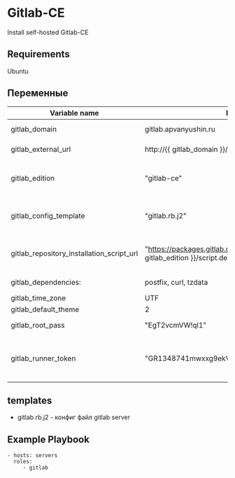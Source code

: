Gitlab-CE
=========

Install self-hosted Gitlab-CE

Requirements
------------

Ubuntu

Переменные
--------------

| Variable name | Default | Description |
|--------------|-----------------------------|------------------------------------------------|
| gitlab_domain | gitlab.apvanyushin.ru | Ваш gitlab домен|
| gitlab_external_url | http://{{ gitlab_domain }}/ | Внешний адрес gitlab |
| gitlab_edition |"gitlab-ce" | Версия gitlab (по умолчанию community edition) |
| gitlab_config_template | "gitlab.rb.j2" | имя файла с кастомной конфигурацией gitlab |
| gitlab_repository_installation_script_url | "https://packages.gitlab.com/install/repositories/gitlab/{{ gitlab_edition }}/script.deb.sh"| Ссылка на скрипт установки gitlab|
 | gitlab_dependencies: |postfix, curl, tzdata| зависимости gitlab|
 | gitlab_time_zone | UTF | Таймзона |
 | gitlab_default_theme | 2 | Тема gitlab |
 | gitlab_root_pass |  "EgT2vcmVW!ql1" | Пароль для root |
 | gitlab_runner_token | "GR1348741mwxxg9ekV2nEgT2vcmVW" | Кастомный токен для регистрации собственного gitlab runner|

templates
------------

- gitlab.rb.j2 - конфиг файл gitlab server

Example Playbook
----------------

    - hosts: servers
      roles:
         - gitlab

